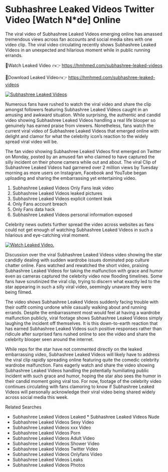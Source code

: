 ﻿# Subhashree Leaked Videos Twitter Video [Watch N*de] Online

The viral video of ﻿Subhashree Leaked Videos emerging online has amassed tremendous views across fan accounts and social media sites with one video clip. The viral video circulating recently shows ﻿Subhashree Leaked Videos in an unexpected and hilarious moment while in public running errands. 

🔴Watch Leaked Video 🔥👉  https://hmhmed.com/subhashree-leaked-videos 

🔴Download Leaked Video🔥👉  https://hmhmed.com/subhashree-leaked-videos 

[![Subhashree Leaked Videos](https://i.imgur.com/dJHk4Zq.gif)](https://hmhmed.com/subhashree-leaked-videos)

Numerous fans have rushed to watch the viral video and share the clip amongst followers featuring ﻿Subhashree Leaked Videos caught in an amusing and awkward situation. While surprising, the authentic and candid video showing ﻿Subhashree Leaked Videos handling a real life blooper so genuinely has earned praise from viewers. Nonetheless, fans watch the current viral video of ﻿Subhashree Leaked Videos that emerged online with delight and clamor for what the celebrity icon’s reaction to the widely spread viral video will be.

The fan video showing ﻿Subhashree Leaked Videos first emerged on Twitter on Monday, posted by an amused fan who claimed to have captured the silly incident on their phone camera while out and about. The viral Clip of ﻿Subhashree Leaked Videos had garnered over 2 million views by Tuesday morning as more users on Instagram, Facebook and YouTube began uploading and sharing the embarrassing yet entertaining video. 

1. ﻿Subhashree Leaked Videos Only Fans leak video
2. ﻿Subhashree Leaked Videos leaked pictures
3. ﻿Subhashree Leaked Videos explicit content leak
4. Only Fans account breach
5. Only Fans data hack
6. ﻿Subhashree Leaked Videos personal information exposed

Celebrity news outlets further spread the video across websites as fans could not get enough of watching ﻿Subhashree Leaked Videos in such a hilarious and eye-catching viral moment. 

[![Watch Leaked Video.](https://miro.medium.com/v2/resize:fit:828/format:webp/1*cilzJN44JGOrTw9NJCrNHA.gif "Watch Leaked Video")](https://hmhmed.com/subhashree-leaked-videos)

Discussion over the viral ﻿Subhashree Leaked Videos video showing the star candidly dealing with sudden wardrobe issues dominated pop culture chatter online. Fans watched and rewatched the short video, praising ﻿Subhashree Leaked Videos for taking the malfunction with grace and humor even as cameras captured the celebrity video now flooding timelines. Some fans have scrutinized the viral clip, trying to discern what exactly led to the star appearing in such a silly viral video, seemingly unaware they were being filmed.

The video shows ﻿Subhashree Leaked Videos suddenly facing trouble with their outfit coming undone while casually walking about and running errands. Despite the embarrassment most would feel at having a wardrobe malfunction publicly, viral footage shows ﻿Subhashree Leaked Videos simply laughing the incident off themselves. It is this down-to-earth reaction that has earned ﻿Subhashree Leaked Videos such positive responses rather than ridicule after surprised fans rushed online to see the video and share the celebrity blooper seen around the internet.  

While reps for the star have not commented directly on the leaked embarrassing video, ﻿Subhashree Leaked Videos will likely have to address the viral clip rapidly spreading online featuring quite the comedic celebrity wardrobe malfunction. Fans eagerly watch and share the video showing ﻿Subhashree Leaked Videos handling the potentially humiliating public incident with such grace and humor, hoping the star also sees the humor in their candid moment going viral too. For now, footage of the celebrity video continues circulating with fans clamoring to know if ﻿Subhashree Leaked Videos will personally acknowledge their viral video being shared widely across social media this week.

Related Searches
* ﻿Subhashree Leaked Videos Leaked
﻿* Subhashree Leaked Videos Nude
* ﻿Subhashree Leaked Videos Sexy Video
* ﻿Subhashree Leaked Videos xxx Video
* ﻿Subhashree Leaked Videos Porn
* ﻿Subhashree Leaked Videos Adult Video
* ﻿Subhashree Leaked Videos Shower Video
* ﻿Subhashree Leaked Videos Twitter Video
* ﻿Subhashree Leaked Videos Onlyfans Video
* ﻿Subhashree Leaked Videos Leaks
* ﻿Subhashree Leaked Videos Photos